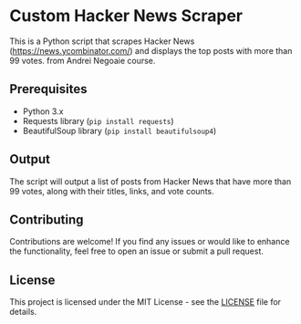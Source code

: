 # Custom Hacker News Scraper

This is a Python script that scrapes Hacker News (https://news.ycombinator.com/) and displays the top posts with more than 99 votes. from Andrei Negoaie course.

## Prerequisites

- Python 3.x
- Requests library (`pip install requests`)
- BeautifulSoup library (`pip install beautifulsoup4`)


## Output

The script will output a list of posts from Hacker News that have more than 99 votes, along with their titles, links, and vote counts.

## Contributing

Contributions are welcome! If you find any issues or would like to enhance the functionality, feel free to open an issue or submit a pull request.

## License

This project is licensed under the MIT License - see the [LICENSE](LICENSE) file for details.

